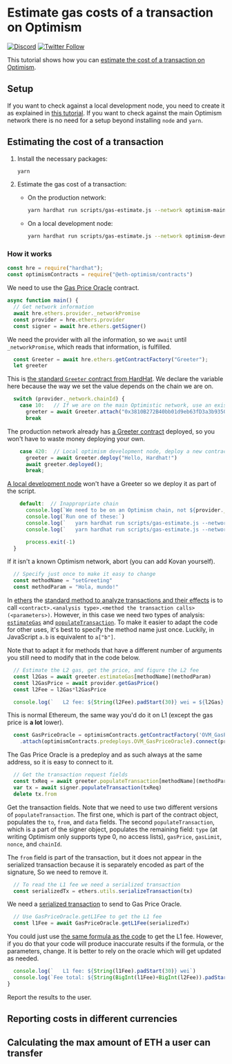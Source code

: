 # Estimate gas costs of a transaction on Optimism

[![Discord](https://img.shields.io/discord/667044843901681675.svg?color=768AD4&label=discord&logo=https%3A%2F%2Fdiscordapp.com%2Fassets%2F8c9701b98ad4372b58f13fd9f65f966e.svg)](https://discord.com/channels/667044843901681675)
[![Twitter Follow](https://img.shields.io/twitter/follow/optimismPBC.svg?label=optimismPBC&style=social)](https://twitter.com/optimismPBC)

This tutorial shows how you can [estimate the cost of a transaction on Optimism](https://community.optimism.io/docs/developers/build/transaction-fees). 

## Setup

If you want to check against a local development node, you need to create it as explained in [this tutorial](https://github.com/ethereum-optimism/optimism-tutorial/tree/main/hardhat). If you want to check against the main Optimism network there is no need for a setup beyond installing `node` and `yarn`.

## Estimating the cost of a transaction

1. Install the necessary packages:
   ```sh
   yarn
   ```

1. Estimate the gas cost of a transaction:
   - On the production network:
     ```sh
     yarn hardhat run scripts/gas-estimate.js --network optimism-mainnet
     ```
   - On a local development node:
     ```sh
     yarn hardhat run scripts/gas-estimate.js --network optimism-devnode
     ```
     
### How it works

```javascript
const hre = require("hardhat");
const optimismContracts = require("@eth-optimism/contracts")
```

We need to use the [Gas Price Oracle](https://github.com/ethereum-optimism/optimism/blob/develop/packages/contracts/contracts/L2/predeploys/OVM_GasPriceOracle.sol) contract.

```js
async function main() {
  // Get network information
  await hre.ethers.provider._networkPromise
  const provider = hre.ethers.provider
  const signer = await hre.ethers.getSigner()
```  

We need the provider with all the information, so we `await` until `_networkPromise`, which reads that information, is fulfilled.


```js
  const Greeter = await hre.ethers.getContractFactory("Greeter");
  let greeter
```

This is [the standard `Greeter` contract from HardHat](https://github.com/nomiclabs/hardhat/blob/master/packages/hardhat-core/sample-projects/basic/contracts/Greeter.sol). We declare the variable here because the way we set the value depends on the chain we are on.

```js
  switch (provider._network.chainId) {
    case 10:   // If we are on the main Optimistic network, use an existing contract
      greeter = await Greeter.attach("0x3810B272B40bb01d9eb63fD3a3b935011A40Fa71")
      break
```

The production network already has [a Greeter contract](https://optimistic.etherscan.io/address/0x3810b272b40bb01d9eb63fd3a3b935011a40fa71) deployed, so you won't have to waste money deploying your own.

```js
    case 420:  // Local optimism development node, deploy a new contract
      greeter = await Greeter.deploy("Hello, Hardhat!")
      await greeter.deployed();
      break;
```

[A local development node](https://community.optimism.io/docs/developers/build/dev-node) won't have a Greeter so we deploy it as part of the script.

```js
    default:  // Inappropriate chain
      console.log(`We need to be on an Optimism chain, not ${provider._network.name}`)
      console.log(`Run one of these:`)
      console.log(`   yarn hardhat run scripts/gas-estimate.js --network optimism-devnode`)
      console.log(`   yarn hardhat run scripts/gas-estimate.js --network optimism-mainnet`)

      process.exit(-1)
  }
```  

If it isn't a known Optimism network, abort (you can add Kovan yourself).

```js
  // Specify just once to make it easy to change
  const methodName = "setGreeting"
  const methodParam = "Hola, mundo!"
```  

In [ethers](https://docs.ethers.io/v5/) the [standard method to analyze transactions and their effects](https://docs.ethers.io/v5/api/contract/contract/#Contract--check) is to call `<contract>.<analysis type>.<method the transaction calls>(<parameters>)`. However, in this case we need two types of analysis: [`estimateGas`](https://docs.ethers.io/v5/api/contract/contract/#contract-estimateGas) and [`populateTransaction`](https://docs.ethers.io/v5/api/contract/contract/#contract-populateTransaction). To make it easier to adapt the code for other uses, it's best to specify the method name just once. Luckily, in JavaScript `a.b` is equivalent to `a["b"]`.

Note that to adapt it for methods that have a different number of arguments you still need to modify that in the code below.

```js
  // Estimate the L2 gas, get the price, and figure the L2 fee
  const l2Gas = await greeter.estimateGas[methodName](methodParam)
  const l2GasPrice = await provider.getGasPrice()
  const l2Fee = l2Gas*l2GasPrice

  console.log(`   L2 fee: ${String(l2Fee).padStart(30)} wei = ${l2Gas} gas * ${l2GasPrice} wei/gas`)
```

This is normal Ethereum, the same way you'd do it on L1 (except the gas price is **a lot** lower).

```js
  const GasPriceOracle = optimismContracts.getContractFactory('OVM_GasPriceOracle')
    .attach(optimismContracts.predeploys.OVM_GasPriceOracle).connect(provider)
```

The Gas Price Oracle is a predeploy and as such always at the same address, so it is easy to connect to it.

```js
  // Get the transaction request fields
  const txReq = await greeter.populateTransaction[methodName](methodParam)
  var tx = await signer.populateTransaction(txReq)
  delete tx.from
```

Get the transaction fields. Note that we need to use two different versions of `populateTransaction`. The first one, which is part of the contract object, populates the `to`, `from`, and `data` fields. The second `populateTransaction`, which is a part of the signer object, populates the remaining field: `type` (at writing Optimism only supports type 0, no access lists), `gasPrice`, `gasLimit`, `nonce`, and `chainId`. 

The `from` field is part of the transaction, but it does not appear in the serialized transaction because it is separately encoded as part of the signature, So we need to remove it.

```js
  // To read the L1 fee we need a serialized transaction
  const serializedTx = ethers.utils.serializeTransaction(tx)
```

We need a [serialized transaction](https://docs.ethers.io/v5/api/utils/transactions/#utils-serializeTransaction) to send to Gas Price Oracle.

```js
  // Use GasPriceOracle.getL1Fee to get the L1 fee
  const l1Fee = await GasPriceOracle.getL1Fee(serializedTx)
```

You could just use [the same formula as the code](https://github.com/ethereum-optimism/optimism/blob/develop/packages/contracts/contracts/L2/predeploys/OVM_GasPriceOracle.sol#L117-L124) to get the L1 fee. However, if you do that your code will produce inaccurate results if the formula, or the parameters, change. It is better to rely on the oracle which will get updated as needed.


```js
  console.log(`   L1 fee: ${String(l1Fee).padStart(30)} wei`)
  console.log(`Fee total: ${String(BigInt(l1Fee)+BigInt(l2Fee)).padStart(30)} wei`)
}
```

Report the results to the user.

## Reporting costs in different currencies


## Calculating the max amount of ETH a user can transfer
